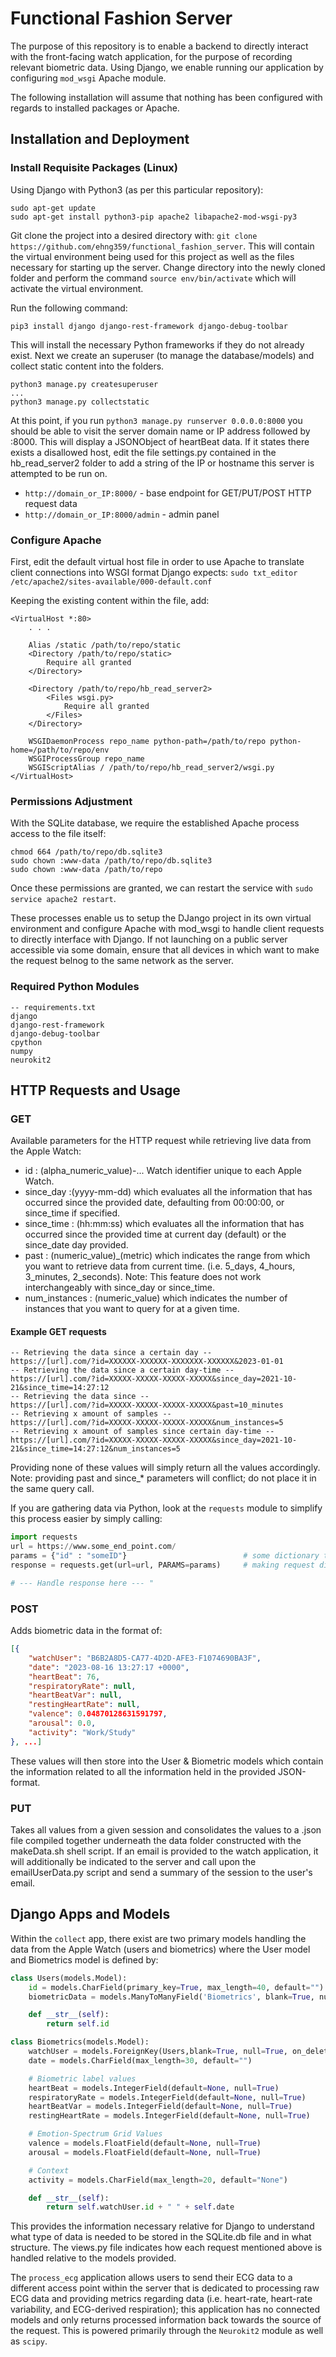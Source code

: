 # Functional Fashion Server
The purpose of this repository is to enable a backend to directly interact with the front-facing watch application, for the purpose of recording relevant biometric data. Using Django, we enable running our application by configuring `mod_wsgi` Apache module.

The following installation will assume that nothing has been configured with regards to installed packages or Apache.

## Installation and Deployment
### Install Requisite Packages (Linux)
Using Django with Python3 (as per this particular repository):
```
sudo apt-get update
sudo apt-get install python3-pip apache2 libapache2-mod-wsgi-py3
```

Git clone the project into a desired directory with: `git clone https://github.com/ehng359/functional_fashion_server`. This will contain the virtual environment being used for this project as well as the files necessary for starting up the server. Change directory into the newly cloned folder and perform the command `source env/bin/activate` which will activate the virtual environment.

Run the following command:
```
pip3 install django django-rest-framework django-debug-toolbar
```
This will install the necessary Python frameworks if they do not already exist. Next we create an superuser (to manage the database/models) and collect static content into the folders.
```
python3 manage.py createsuperuser
...
python3 manage.py collectstatic
```

At this point, if you run `python3 manage.py runserver 0.0.0.0:8000` you should be able to visit the server domain name or IP address followed by :8000. This will display a JSONObject of heartBeat data. If it states there exists a disallowed host, edit the file settings.py contained in the hb_read_server2 folder to add a string of the IP or hostname this server is attempted to be run on.

* `http://domain_or_IP:8000/` - base endpoint for GET/PUT/POST HTTP request data
* `http://domain_or_IP:8000/admin` - admin panel

### Configure Apache
First, edit the default virtual host file in order to use Apache to translate client connections into WSGI format Django expects: 
`sudo txt_editor /etc/apache2/sites-available/000-default.conf`

Keeping the existing content within the file, add:
```
<VirtualHost *:80>
    . . .

    Alias /static /path/to/repo/static
    <Directory /path/to/repo/static>
        Require all granted
    </Directory>

    <Directory /path/to/repo/hb_read_server2>
        <Files wsgi.py>
            Require all granted
        </Files>
    </Directory>

    WSGIDaemonProcess repo_name python-path=/path/to/repo python-home=/path/to/repo/env
    WSGIProcessGroup repo_name
    WSGIScriptAlias / /path/to/repo/hb_read_server2/wsgi.py
</VirtualHost>
```

### Permissions Adjustment
With the SQLite database, we require the established Apache process access to the file itself:
```
chmod 664 /path/to/repo/db.sqlite3
sudo chown :www-data /path/to/repo/db.sqlite3
sudo chown :www-data /path/to/repo
```
Once these permissions are granted, we can restart the service with `sudo service apache2 restart`.
<br>

These processes enable us to setup the DJango project in its own virtual environment and configure Apache with mod_wsgi to handle client requests to directly interface with Django. If not launching on a public server accessible via some domain, ensure that all devices in which want to make the request belnog to the same network as the server.

### Required Python Modules
```
-- requirements.txt
django 
django-rest-framework 
django-debug-toolbar 
cpython 
numpy 
neurokit2
```

## HTTP Requests and Usage
### GET
Available parameters for the HTTP request while retrieving live data from the Apple Watch:
- id : (alpha_numeric_value)-... Watch identifier unique to each Apple Watch.
- since_day :(yyyy-mm-dd) which evaluates all the information that has occurred since the provided date, defaulting from 00:00:00, or since_time if specified.
- since_time : (hh:mm:ss) which evaluates all the information that has occurred since the provided time at current day (default) or the since_date day provided.
- past : (numeric_value)_(metric) which indicates the range from which you want to retrieve data from current time. (i.e. 5_days, 4_hours, 3_minutes, 2_seconds). Note: This feature does not work interchangeably with since_day or since_time.
- num_instances : (numeric_value) which indicates the number of instances that you want to query for at a given time.

#### Example GET requests
```
-- Retrieving the data since a certain day --
https://[url].com/?id=XXXXXX-XXXXXX-XXXXXXX-XXXXXX&2023-01-01
-- Retrieving the data since a certain day-time --
https://[url].com/?id=XXXXX-XXXXX-XXXXX-XXXXX&since_day=2021-10-21&since_time=14:27:12
-- Retrieving the data since --
https://[url].com/?id=XXXXX-XXXXX-XXXXX-XXXXX&past=10_minutes
-- Retrieving x amount of samples --
https://[url].com/?id=XXXXX-XXXXX-XXXXX-XXXXX&num_instances=5
-- Retrieving x amount of samples since certain day-time --
https://[url].com/?id=XXXXX-XXXXX-XXXXX-XXXXX&since_day=2021-10-21&since_time=14:27:12&num_instances=5
```
Providing none of these values will simply return all the values accordingly.
Note: providing past and since_* parameters will conflict; do not place it in the same query call.

If you are gathering data via Python, look at the `requests` module to simplify this process easier by simply calling:
```python
import requests
url = https://www.some_end_point.com/
params = {"id" : "someID"}                          # some dictionary type adhearing to the aforementioned parameters
response = requests.get(url=url, PARAMS=params)     # making request directly to the particular endpoint with aforementioned parameters

# --- Handle response here --- "
```

### POST
Adds biometric data in the format of:
```json
[{
    "watchUser": "B6B2A8D5-CA77-4D2D-AFE3-F1074690BA3F", 
    "date": "2023-08-16 13:27:17 +0000", 
    "heartBeat": 76, 
    "respiratoryRate": null, 
    "heartBeatVar": null, 
    "restingHeartRate": null, 
    "valence": 0.04870128631591797, 
    "arousal": 0.0, 
    "activity": "Work/Study"
}, ...]
```
These values will then store into the User & Biometric models which contain the information related to all the information held in the provided JSON-format.

### PUT
Takes all values from a given session and consolidates the values to a .json file compiled together underneath the data folder constructed with the makeData.sh shell script. If an email is provided to the watch application, it will additionally be indicated to the server and call upon the emailUserData.py script and send a summary of the session to the user's email.

## Django Apps and Models
Within the `collect` app, there exist are two primary models handling the data from the Apple Watch (users and biometrics) where the User model and Biometrics model is defined by:
```python
class Users(models.Model):
    id = models.CharField(primary_key=True, max_length=40, default="")
    biometricData = models.ManyToManyField('Biometrics', blank=True, null=True)

    def __str__(self):
        return self.id
```
```python
class Biometrics(models.Model):
    watchUser = models.ForeignKey(Users,blank=True, null=True, on_delete=models.DO_NOTHING)
    date = models.CharField(max_length=30, default="")

    # Biometric label values
    heartBeat = models.IntegerField(default=None, null=True)
    respiratoryRate = models.IntegerField(default=None, null=True)
    heartBeatVar = models.IntegerField(default=None, null=True)
    restingHeartRate = models.IntegerField(default=None, null=True)

    # Emotion-Spectrum Grid Values
    valence = models.FloatField(default=None, null=True)
    arousal = models.FloatField(default=None, null=True)

    # Context
    activity = models.CharField(max_length=20, default="None")

    def __str__(self):
        return self.watchUser.id + " " + self.date
```
This provides the information necessary relative for Django to understand what type of data is needed to be stored in the SQLite.db file and in what structure. The views.py file indicates how each request mentioned above is handled relative to the models provided.

The `process_ecg` application allows users to send their ECG data to a different access point within the server that is dedicated to processing raw ECG data and providing metrics regarding data (i.e. heart-rate, heart-rate variability, and ECG-derived respiration); this application has no connected models and only returns processed information back towards the source of the request. This is powered primarily through the `Neurokit2` module as well as `scipy`.